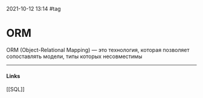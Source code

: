 2021-10-12 13:14
#tag
# ORM
ORM (Object-Relational Mapping) — это технология, которая позволяет сопоставлять модели, типы которых несовместимы
_____________
#### Links
[[SQL]]